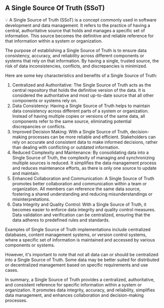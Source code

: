 ## A Single Source Of Truth (SSoT)

<aside>
💡 A Single Source of Truth (SSoT) is a concept commonly used in software development and data management. It refers to the practice of having a central, authoritative source that holds and manages a specific set of information. This source becomes the definitive and reliable reference for that information within a system or organization.

The purpose of establishing a Single Source of Truth is to ensure data consistency, accuracy, and reliability across different components or systems that rely on that information. By having a single, trusted source, the risk of data inconsistencies, conflicts, and discrepancies is minimized.

Here are some key characteristics and benefits of a Single Source of Truth:

1. Centralized and Authoritative: The Single Source of Truth acts as the central repository that holds the definitive version of the data. It is considered the authoritative and most up-to-date source that all other components or systems rely on.
2. Data Consistency: Having a Single Source of Truth helps to maintain data consistency across different parts of a system or organization. Instead of having multiple copies or versions of the same data, all components refer to the same source, eliminating potential discrepancies or conflicts.
3. Improved Decision Making: With a Single Source of Truth, decision-making processes can be more reliable and efficient. Stakeholders can rely on accurate and consistent data to make informed decisions, rather than dealing with conflicting or outdated information.
4. Reduced Complexity and Maintenance: By consolidating data into a Single Source of Truth, the complexity of managing and synchronizing multiple sources is reduced. It simplifies the data management process and reduces maintenance efforts, as there is only one source to update and maintain.
5. Enhanced Collaboration and Communication: A Single Source of Truth promotes better collaboration and communication within a team or organization. All members can reference the same data source, fostering a shared understanding and reducing misunderstandings or misinterpretations.
6. Data Integrity and Quality Control: With a Single Source of Truth, it becomes easier to enforce data integrity and quality control measures. Data validation and verification can be centralized, ensuring that the data adheres to predefined rules and standards.

Examples of Single Source of Truth implementations include centralized databases, content management systems, or version control systems, where a specific set of information is maintained and accessed by various components or systems.

However, it's important to note that not all data can or should be centralized into a Single Source of Truth. Some data may be better suited for distributed or decentralized management based on specific requirements and use cases.

In summary, a Single Source of Truth provides a centralized, authoritative, and consistent reference for specific information within a system or organization. It promotes data integrity, accuracy, and reliability, simplifies data management, and enhances collaboration and decision-making processes.

</aside>